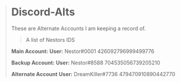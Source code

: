 > # Discord-Alts
> These are Alternate Accounts I am keeping a record of.
> 
> > A list of Nestors IDS
> 
> **Main Account:** 
> **User:** Nestor#0001
> 426092796999499776
> 
> 
> **Backup Account:** 
> **User:** Nestor#8588
> 704535056739205210
> 
> **Alternate Account**
> **User:** DreamKiller#7736
> 479470910890442770
